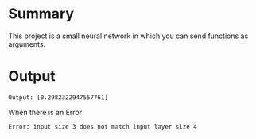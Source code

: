 # Summary

This project is a small neural network in which you can send functions as arguments.

# Output

```
Output: [0.2982322947557761]
```

When there is an Error
```
Error: input size 3 does not match input layer size 4
```